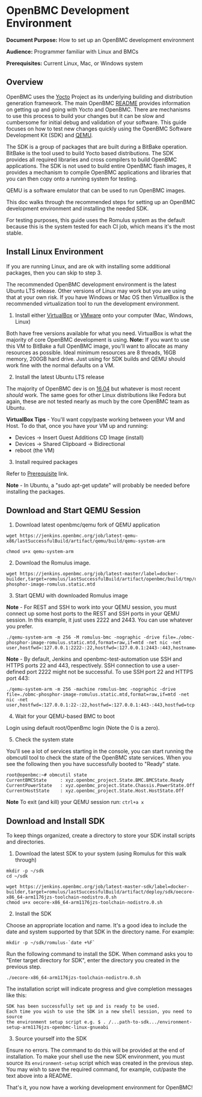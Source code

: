 # OpenBMC Development Environment

**Document Purpose:** How to set up an OpenBMC development environment

**Audience:** Programmer familiar with Linux and BMCs

**Prerequisites:** Current Linux, Mac, or Windows system

## Overview

OpenBMC uses the [Yocto](https://www.yoctoproject.org/) Project as its
underlying building and distribution generation framework. The main
OpenBMC [README](https://github.com/openbmc/openbmc/blob/master/README.md)
provides information on getting up and going with Yocto and OpenBMC.
There are mechanisms to use this process to build your changes but it can be
slow and cumbersome for initial debug and validation of your software. This
guide focuses on how to test new changes quickly using the OpenBMC Software
Development Kit (SDK) and [QEMU](https://www.qemu.org/).

The SDK is a group of packages that are built during a BitBake operation.
BitBake is the tool used to build Yocto based distributions. The SDK provides
all required libraries and cross compilers to build OpenBMC applications. The
SDK is not used to build entire OpenBMC flash images, it provides a mechanism to
compile OpenBMC applications and libraries that you can then copy onto a running
system for testing.

QEMU is a software emulator that can be used to run OpenBMC images.

This doc walks through the recommended steps for setting up an OpenBMC
development environment and installing the needed SDK.

For testing purposes, this guide uses the Romulus system as the default because
this is the system tested for each CI job, which means it's the most stable.

## Install Linux Environment

If you are running Linux, and are ok with installing some additional packages,
then you can skip to step 3.

The recommended OpenBMC development environment is the latest Ubuntu LTS
release. Other versions of Linux may work but you are using that at your own
risk. If you have Windows or Mac OS then VirtualBox is the recommended
virtualization tool to run the development environment.

1. Install either [VirtualBox](https://www.virtualbox.org/wiki/Downloads) or
[VMware](https://www.vmware.com/products/workstation-player/workstation-player-evaluation.html)
onto your computer (Mac, Windows, Linux)

  Both have free versions available for what you need. VirtualBox is what the
  majority of core OpenBMC development is using. **Note:** If you want to use
  this VM to BitBake a full OpenBMC image, you'll want to allocate as many
  resources as possible. Ideal minimum resources are 8 threads, 16GB memory,
  200GB hard drive. Just using for SDK builds and QEMU should work fine with the
  normal defaults on a VM.

2. Install the latest Ubuntu LTS release

  The majority of OpenBMC dev is on [16.04](http://releases.ubuntu.com/16.04/)
  but whatever is most recent *should* work. The same goes for other Linux
  distributions like Fedora but again, these are not tested nearly as much by
  the core OpenBMC team as Ubuntu.

  **VirtualBox Tips** - You'll want copy/paste working between your VM and Host.
  To do that, once you have your VM up and running:
  - Devices -> Insert Guest Additions CD Image (install)
  - Devices -> Shared Clipboard -> Bidirectional
  - reboot (the VM)

3. Install required packages

  Refer to
  [Prerequisite](https://github.com/openbmc/openbmc/blob/master/README.md#1-prerequisite)
  link.

  **Note** - In Ubuntu, a "sudo apt-get update" will probably be needed before
  installing the packages.

## Download and Start QEMU Session

1. Download latest openbmc/qemu fork of QEMU application

  ```
  wget https://jenkins.openbmc.org/job/latest-qemu-x86/lastSuccessfulBuild/artifact/qemu/build/qemu-system-arm

  chmod u+x qemu-system-arm
  ```

2. Download the Romulus image.

  ```
  wget https://jenkins.openbmc.org/job/latest-master/label=docker-builder,target=romulus/lastSuccessfulBuild/artifact/openbmc/build/tmp/deploy/images/romulus/obmc-phosphor-image-romulus.static.mtd
  ```

3. Start QEMU with downloaded Romulus image

  **Note** - For REST and SSH to work into your QEMU session, you must connect
  up some host ports to the REST and SSH ports in your QEMU session. In this
  example, it just uses 2222 and 2443. You can use whatever you prefer.
  ```
  ./qemu-system-arm -m 256 -M romulus-bmc -nographic -drive file=./obmc-phosphor-image-romulus.static.mtd,format=raw,if=mtd -net nic -net user,hostfwd=:127.0.0.1:2222-:22,hostfwd=:127.0.0.1:2443-:443,hostname=qemu
  ```

   **Note** - By default, Jenkins and openbmc-test-automation use SSH and HTTPS
   ports 22 and 443, respectively. SSH connection to use a user-defined port 2222
   might not be successful. To use SSH port 22 and HTTPS port 443:
   ```
   ./qemu-system-arm -m 256 -machine romulus-bmc -nographic -drive file=./obmc-phosphor-image-romulus.static.mtd,format=raw,if=mtd -net nic -net user,hostfwd=:127.0.0.1:22-:22,hostfwd=:127.0.0.1:443-:443,hostfwd=tcp:127.0.0.1:80-:80,hostfwd=tcp:127.0.0.1:2200-:2200,hostfwd=udp:127.0.0.1:623-:623,hostfwd=udp:127.0.0.1:664-:664,hostname=qemu
   ```

4. Wait for your QEMU-based BMC to boot

  Login using default root/0penBmc login (Note the 0 is a zero).

5. Check the system state

  You'll see a lot of services starting in the console, you can start running
  the obmcutil tool to check the state of the OpenBMC state services. When you
  see the following then you have successfully booted to "Ready" state.

  ```
  root@openbmc:~# obmcutil state
  CurrentBMCState     : xyz.openbmc_project.State.BMC.BMCState.Ready
  CurrentPowerState   : xyz.openbmc_project.State.Chassis.PowerState.Off
  CurrentHostState    : xyz.openbmc_project.State.Host.HostState.Off
  ```

  **Note** To exit (and kill) your QEMU session run: `ctrl+a x`

## Download and Install SDK

To keep things organized, create a directory to store your SDK install scripts
and directories.

1. Download the latest SDK to your system (using Romulus for this walk through)

  ```
  mkdir -p ~/sdk
  cd ~/sdk

  wget https://jenkins.openbmc.org/job/latest-master-sdk/label=docker-builder,target=romulus/lastSuccessfulBuild/artifact/deploy/sdk/oecore-x86_64-arm1176jzs-toolchain-nodistro.0.sh
  chmod u+x oecore-x86_64-arm1176jzs-toolchain-nodistro.0.sh
  ```

2. Install the SDK

  Choose an appropriate location and name. It's a good idea to include the date
  and system supported by that SDK in the directory name. For example:

  ```
  mkdir -p ~/sdk/romulus-`date +%F`
  ```

  Run the following command to install the SDK.  When command  asks you to
  "Enter target directory for SDK", enter the directory you created in the
  previous step.

  ```
  ./oecore-x86_64-arm1176jzs-toolchain-nodistro.0.sh
  ```

  The installation script will indicate progress and give completion messages
  like this:
  ```
  SDK has been successfully set up and is ready to be used.
  Each time you wish to use the SDK in a new shell session, you need to source
  the environment setup script e.g. $ . /...path-to-sdk.../environment-setup-arm1176jzs-openbmc-linux-gnueabi
  ```

3. Source yourself into the SDK

  Ensure no errors. The command to do this will be provided at the end of
  installation. To make your shell use the new SDK environment, you must source
  its `environment-setup` script which was created in the previous step.  You
  may wish to save the required command, for example, cut/paste the text above
  into a README.

That's it, you now have a working development environment for OpenBMC!
